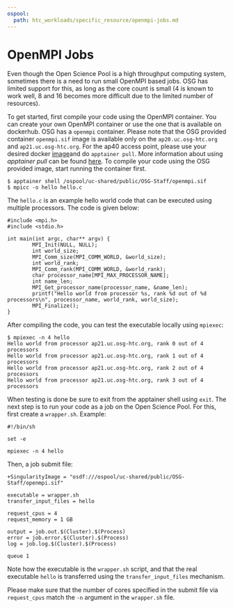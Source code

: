 ```yaml
---
ospool:
  path: htc_workloads/specific_resource/openmpi-jobs.md
---
```


OpenMPI Jobs 
====================================

Even though the Open Science Pool is a high throughput computing system, sometimes
there is a need to run small OpenMPI based jobs. OSG has limited support for
this, as long as the core count is small (4 is known to work well, 8 and 16 
becomes more difficult due to the limited number of resources).


To get started, first compile your code using the OpenMPI container. You can create your own OpenMPI container or use the one that is available on dockerhub. OSG has a `openmpi` container. Please note that the OSG provided container `openmpi.sif` image is available only on the `ap20.uc.osg-htc.org` and `ap21.uc.osg-htc.org`. For the ap40 access point, please use your desired docker [image](https://registry.hub.docker.com/r/mfisherman/openmpi/tags)and do `apptainer pull`. More information about using *apptainer pull* can be found [here](https://apptainer.org/docs/user/main/cli/apptainer_pull.html). To compile your code using the OSG provided image, start running the container first. 


    $ apptainer shell /ospool/uc-shared/public/OSG-Staff/openmpi.sif
    $ mpicc -o hello hello.c 

The `hello.c` is an example hello world code that can be executed using multiple processors. The code is given below:

```
#include <mpi.h>
#include <stdio.h>

int main(int argc, char** argv) {
        MPI_Init(NULL, NULL);
        int world_size;
        MPI_Comm_size(MPI_COMM_WORLD, &world_size);
        int world_rank;
        MPI_Comm_rank(MPI_COMM_WORLD, &world_rank);
        char processor_name[MPI_MAX_PROCESSOR_NAME];
        int name_len;
        MPI_Get_processor_name(processor_name, &name_len);
        printf("Hello world from processor %s, rank %d out of %d processors\n", processor_name, world_rank, world_size);
        MPI_Finalize();
}
```
After compiling the code, you can test the executable locally using `mpiexec`:

    $ mpiexec -n 4 hello
    Hello world from processor ap21.uc.osg-htc.org, rank 0 out of 4 processors
    Hello world from processor ap21.uc.osg-htc.org, rank 1 out of 4 processors
    Hello world from processor ap21.uc.osg-htc.org, rank 2 out of 4 processors
    Hello world from processor ap21.uc.osg-htc.org, rank 3 out of 4 processors

When testing is done be sure to exit from the apptainer shell using `exit`. The next step is to run your code as a job on the Open Science Pool. For this, first create a `wrapper.sh`. Example:

    #!/bin/sh
    
    set -e
    
    mpiexec -n 4 hello


Then, a job submit file:


    +SingularityImage = "osdf:///ospool/uc-shared/public/OSG-Staff/openmpi.sif"

    executable = wrapper.sh
    transfer_input_files = hello
    
    request_cpus = 4
    request_memory = 1 GB

    output = job.out.$(Cluster).$(Process)
    error = job.error.$(Cluster).$(Process)
    log = job.log.$(Cluster).$(Process)

    queue 1

Note how the executable is the `wrapper.sh` script, and that the real executable `hello` is
transferred using the `transfer_input_files` mechanism.

Please make sure that the number of cores specified in the submit file via
`request_cpus` match the `-n` argument in the `wrapper.sh` file. 
